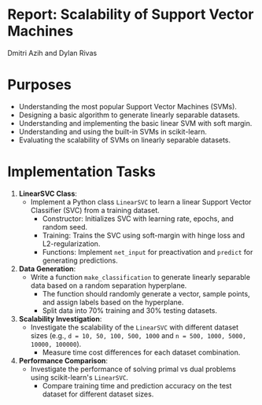 # Report: Scalability of Support Vector Machines
Dmitri Azih and Dylan Rivas

# Purposes

- Understanding the most popular Support Vector Machines (SVMs).
- Designing a basic algorithm to generate linearly separable datasets.
- Understanding and implementing the basic linear SVM with soft margin.
- Understanding and using the built-in SVMs in scikit-learn.
- Evaluating the scalability of SVMs on linearly separable datasets.

# Implementation Tasks

1. **LinearSVC Class**: 
   - Implement a Python class `LinearSVC` to learn a linear Support Vector Classifier (SVC) from a training dataset.
     - Constructor: Initializes SVC with learning rate, epochs, and random seed.
     - Training: Trains the SVC using soft-margin with hinge loss and L2-regularization.
     - Functions: Implement `net_input` for preactivation and `predict` for generating predictions.
2. **Data Generation**: 
   - Write a function `make_classification` to generate linearly separable data based on a random separation hyperplane.
     - The function should randomly generate a vector, sample points, and assign labels based on the hyperplane.
     - Split data into 70% training and 30% testing datasets.
3. **Scalability Investigation**: 
   - Investigate the scalability of the `LinearSVC` with different dataset sizes (e.g., `d = 10, 50, 100, 500, 1000` and `n = 500, 1000, 5000, 10000, 100000`).
     - Measure time cost differences for each dataset combination.
4. **Performance Comparison**: 
   - Investigate the performance of solving primal vs dual problems using scikit-learn's `LinearSVC`.
     - Compare training time and prediction accuracy on the test dataset for different dataset sizes.

